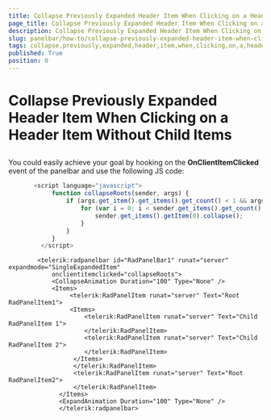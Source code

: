 ```yaml
---
title: Collapse Previously Expanded Header Item When Clicking on a Header Item Without Child Items
page_title: Collapse Previously Expanded Header Item When Clicking on a Header Item Without Child Items | RadPanelBar for ASP.NET AJAX Documentation
description: Collapse Previously Expanded Header Item When Clicking on a Header Item Without Child Items
slug: panelbar/how-to/collapse-previously-expanded-header-item-when-clicking-on-a-header-item-without-child-items
tags: collapse,previously,expanded,header,item,when,clicking,on,a,header,item,without,child,items
published: True
position: 0
---
```


# Collapse Previously Expanded Header Item When Clicking on a Header Item Without Child Items



## 

You could easily achieve your goal by hooking on the **OnClientItemClicked** event of the panelbar and use the following JS code:

````JavaScript
	   <script language="javascript">
	        function collapseRoots(sender, args) {
	            if (args.get_item().get_items().get_count() < 1 && args.get_item().get_parent().get_parent() == null) {
	                for (var i = 0; i < sender.get_items().get_count(); i++) {
	                    sender.get_items().getItem(0).collapse();
	                }
	            }
	        }    
	     </script>
````



````ASPNET
	    <telerik:radpanelbar id="RadPanelBar1" runat="server" expandmode="SingleExpandedItem"
	        onclientitemclicked="collapseRoots">        
	        <CollapseAnimation Duration="100" Type="None" />        
	        <Items>           
	             <telerik:RadPanelItem runat="server" Text="Root RadPanelItem1">                
	             <Items>                    
	                 <telerik:RadPanelItem runat="server" Text="Child RadPanelItem 1">                    
	                 </telerik:RadPanelItem>                    
	                 <telerik:RadPanelItem runat="server" Text="Child RadPanelItem 2">                    
	                 </telerik:RadPanelItem>               
	              </Items>            
	              </telerik:RadPanelItem>            
	              <telerik:RadPanelItem runat="server" Text="Root RadPanelItem2">            
	              </telerik:RadPanelItem>        
	          </Items>        
	          <ExpandAnimation Duration="100" Type="None" />   
	          </telerik:radpanelbar>
````



